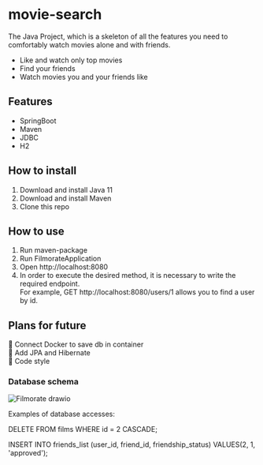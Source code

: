 # movie-search

The Java Project, which is a skeleton of all the features you need to comfortably watch movies alone and with friends. 
* Like and watch only top movies
* Find your friends
* Watch movies you and your friends like

## Features

* SpringBoot
* Maven
* JDBC
* H2

## How to install

1. Download and install Java 11
2. Download and install Maven
3. Clone this repo

## How to use

1. Run maven-package
2. Run FilmorateApplication
3. Open http://localhost:8080
4. In order to execute the desired method, it is necessary to write the required endpoint.    
   For example, GET http://localhost:8080/users/1 allows you to find a user by id.

## Plans for future

:black_square_button: Connect Docker to save db in container    
:black_square_button: Add JPA and Hibernate    
:black_square_button: Code style    

### Database schema
    

![Filmorate drawio](https://user-images.githubusercontent.com/108021314/206771862-b7e8d819-8f5a-4ef2-80d6-bd9aca40fbea.png)

Examples of database accesses:

DELETE FROM films WHERE id = 2 CASCADE;

INSERT INTO friends_list (user_id, friend_id, friendship_status)
VALUES(2, 1, 'approved');
